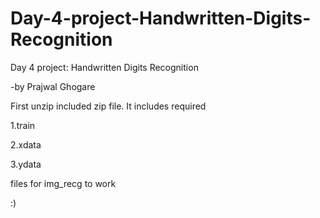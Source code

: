 # Day-4-project-Handwritten-Digits-Recognition
Day 4 project: Handwritten Digits Recognition

-by Prajwal Ghogare

First unzip included zip file. It includes required 

1.train

2.xdata

3.ydata 

files for img_recg to work


:)
